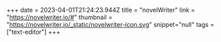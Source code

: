 +++
date = 2023-04-01T21:24:23.944Z
title = "novelWriter"
link = "https://novelwriter.io/#"
thumbnail = "https://novelwriter.io/_static/novelwriter-icon.svg"
snippet="null"
tags = ["text-editor"]
+++
